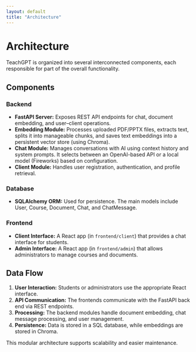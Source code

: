 ```yaml
---
layout: default
title: "Architecture"
---
```


# Architecture

TeachGPT is organized into several interconnected components, each responsible for part of the overall functionality.

## Components

### Backend
- **FastAPI Server:** Exposes REST API endpoints for chat, document embedding, and user–client operations.
- **Embedding Module:** Processes uploaded PDF/PPTX files, extracts text, splits it into manageable chunks, and saves text embeddings into a persistent vector store (using Chroma).
- **Chat Module:** Manages conversations with AI using context history and system prompts. It selects between an OpenAI-based API or a local model (Fireworks) based on configuration.
- **Client Module:** Handles user registration, authentication, and profile retrieval.

### Database
- **SQLAlchemy ORM:** Used for persistence. The main models include User, Course, Document, Chat, and ChatMessage.

### Frontend
- **Client Interface:** A React app (in `frontend/client`) that provides a chat interface for students.
- **Admin Interface:** A React app (in `frontend/admin`) that allows administrators to manage courses and documents.

## Data Flow
1. **User Interaction:** Students or administrators use the appropriate React interface.
2. **API Communication:** The frontends communicate with the FastAPI back end via REST endpoints.
3. **Processing:** The backend modules handle document embedding, chat message processing, and user management.
4. **Persistence:** Data is stored in a SQL database, while embeddings are stored in Chroma.

This modular architecture supports scalability and easier maintenance. 